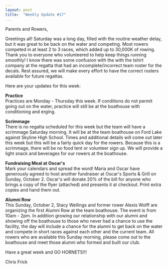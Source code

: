 ```yaml
---
layout: post  
title:  "Weekly Update #17"  
...
```


Parents and Rowers,

Greetings all! Saturday was a long day, filled with the routine weather
delay, but it was great to be back on the water and competing. Most
rowers competed in at least 2 to 3 races, which added up to 30,000K of
rowing. Thank you to everyone who volunteered to help keep things
running smoothly! I know there was some confusion with the with the
tshirt company at the regatta that had an incomplete/incorrect team
roster for the decals. Rest assured, we will make every effort to have
the correct rosters available for future regattas.

Here are your updates for this week:

**Practice**  
Practices are Monday - Thursday this week. If conditions do not permit
going out on the water, practice will still be at the boathouse with
conditioning and erging.

**Scrimmage**  
There is no regatta scheduled for this week but the team will have a
scrimmage Saturday morning. It will be at the team boathouse on Ford
Lake against Skyline High School. Times and additional details will come
out later this week but this will be a fairly quick day for the rowers.
Because this is a scrimmage, there will be no food tent or volunteer
sign up. We will provide a light snack and beverages for our rowers at
the boathouse.

**Fundraising Meal at Oscar's**  
Mark your calendars and spread the word! Maria and Oscar have generously
agreed to host another fundraiser at Oscar's Sports & Grill on Sunday,
October 2. Oscar's will donate 20% of the bill for anyone who brings a
copy of the flyer (attached) and presents it at checkout. Print extra
copies and hand them out.

**Alumni Row**  
This Sunday, October 2, Stacy Wellings and former rower Alexis Wolff are
organizing the first Alumni Row at the team boathouse. The event is from
10am - 2pm. In addition growing our relationship with our alumni and
showing off the boathouse to those who never had a chance to use the
facility, the day will include a chance for the alumni to get back on
the water and compete in short races against each other and the current
team. All rowers who are available this Sunday morning, please come out
to the boathouse and meet those alumni who formed and built our club.

Have a great week and GO HORNETS!!!

Chris Frick

